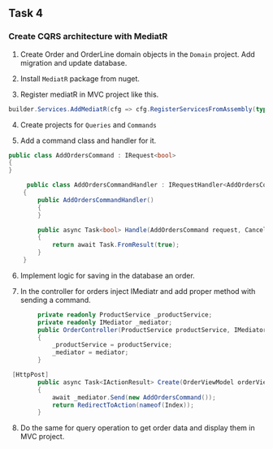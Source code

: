 ## Task 4

###  Create CQRS architecture with MediatR

1. Create Order and OrderLine domain objects in the `Domain` project. Add migration and update database.

2. Install `MediatR` package from nuget.

3. Register mediatR in MVC project like this.

```cs
builder.Services.AddMediatR(cfg => cfg.RegisterServicesFromAssembly(typeof(AddOrdersCommandHandler).Assembly));
```

4. Create projects for `Queries` and `Commands`

5. Add a command class and handler for it. 

```cs
public class AddOrdersCommand : IRequest<bool>
{
}
```

```cs
     public class AddOrdersCommandHandler : IRequestHandler<AddOrdersCommand, bool>
    {
        public AddOrdersCommandHandler()
        {
        }

        public async Task<bool> Handle(AddOrdersCommand request, CancellationToken cancellationToken)
        {
            return await Task.FromResult(true);
        }
    }
```

6. Implement logic for saving in the database an order.

7. In the controller for orders inject IMediatr and add proper method with sending a command.

```cs
        private readonly ProductService _productService;
        private readonly IMediator _mediator;
        public OrderController(ProductService productService, IMediator mediator)
        {
            _productService = productService;
            _mediator = mediator;
        }
```

```cs
 [HttpPost]
        public async Task<IActionResult> Create(OrderViewModel orderViewModel)
        {
            await _mediator.Send(new AddOrdersCommand());
            return RedirectToAction(nameof(Index));
        }
 ```
 
 8. Do the same for query operation to get order data and display them in MVC project.
